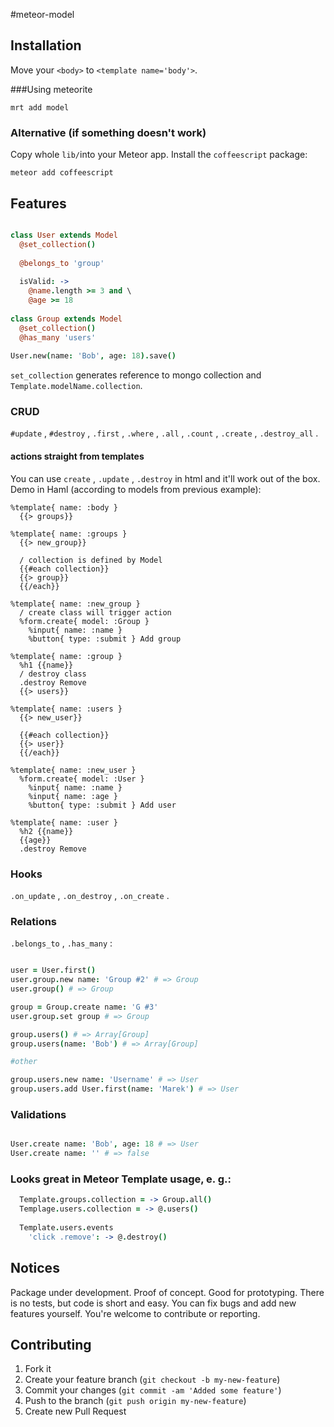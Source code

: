 #meteor-model

## Installation

Move your ```<body>``` to ```<template name='body'>```.

###Using meteorite

```
mrt add model
```

### Alternative (if something doesn't work)

Copy whole ```lib/```into your Meteor app. 
Install the `coffeescript` package:

```
meteor add coffeescript
```

## Features

```coffeescript

class User extends Model
  @set_collection()
  
  @belongs_to 'group'
  
  isValid: ->
    @name.length >= 3 and \
    @age >= 18
    
class Group extends Model
  @set_collection()
  @has_many 'users'
  
User.new(name: 'Bob', age: 18).save()

```

```set_collection``` generates reference to mongo collection and ```Template.modelName.collection```.

### CRUD

```#update``` ,
```#destroy``` ,
```.first``` ,
```.where``` ,
```.all``` ,
```.count``` ,
```.create``` ,
```.destroy_all``` .

#### actions straight from templates

You can use ```create``` , ```.update``` , ```.destroy``` in html and it'll work out of the box. Demo in Haml (according to models from previous example):

```haml
%template{ name: :body }
  {{> groups}}
  
%template{ name: :groups }
  {{> new_group}}
  
  / collection is defined by Model
  {{#each collection}}
  {{> group}}
  {{/each}}
  
%template{ name: :new_group }
  / create class will trigger action
  %form.create{ model: :Group }
    %input{ name: :name }
    %button{ type: :submit } Add group
    
%template{ name: :group }
  %h1 {{name}}
  / destroy class
  .destroy Remove
  {{> users}}
  
%template{ name: :users }
  {{> new_user}}
  
  {{#each collection}}
  {{> user}}
  {{/each}}
  
%template{ name: :new_user }
  %form.create{ model: :User }
    %input{ name: :name }
    %input{ name: :age }
    %button{ type: :submit } Add user
    
%template{ name: :user }
  %h2 {{name}}
  {{age}}
  .destroy Remove
```

### Hooks
```.on_update``` ,
```.on_destroy``` ,
```.on_create``` .

### Relations

```.belongs_to``` ,
```.has_many``` :

```coffeescript

user = User.first()
user.group.new name: 'Group #2' # => Group
user.group() # => Group

group = Group.create name: 'G #3'
user.group.set group # => Group

group.users() # => Array[Group]
group.users(name: 'Bob') # => Array[Group]

#other

group.users.new name: 'Username' # => User
group.users.add User.first(name: 'Marek') # => User

```

### Validations

```coffeescript

User.create name: 'Bob', age: 18 # => User
User.create name: '' # => false
```

### Looks great in Meteor Template usage, e. g.:

```coffeescript
  Template.groups.collection = -> Group.all()
  Templage.users.collection = -> @.users()
  
  Template.users.events
    'click .remove': -> @.destroy()
```


## Notices

Package under development. Proof of concept. Good for prototyping. There is no tests, but code is short and easy. You can fix bugs and add new features yourself. You're welcome to contribute or reporting.


## Contributing

1. Fork it
2. Create your feature branch (`git checkout -b my-new-feature`)
3. Commit your changes (`git commit -am 'Added some feature'`)
4. Push to the branch (`git push origin my-new-feature`)
5. Create new Pull Request
